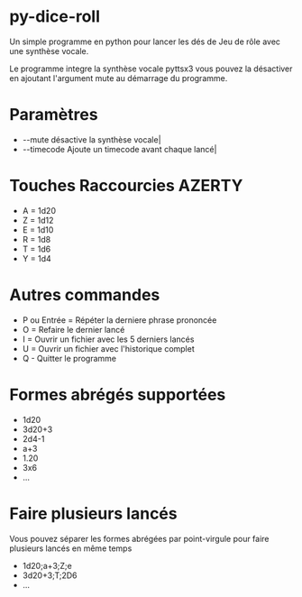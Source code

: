 # py-dice-roll
Un simple programme en python pour lancer les dés de Jeu de rôle avec une synthèse vocale.

Le programme integre la synthèse vocale pyttsx3 vous pouvez la désactiver en ajoutant l'argument mute au démarrage du programme.

# Paramètres

* --mute
désactive la synthèse vocale|
* --timecode
Ajoute un timecode avant chaque lancé|

# Touches Raccourcies AZERTY
* A = 1d20
* Z = 1d12
* E = 1d10
* R = 1d8
* T = 1d6
* Y = 1d4

# Autres commandes
* P ou Entrée = Répéter la derniere phrase prononcée
* O = Refaire le dernier lancé
* I = Ouvrir un fichier avec les 5 derniers lancés
* U = Ouvrir un fichier avec l'historique complet
* Q - Quitter le programme 

# Formes abrégés supportées
* 1d20 
* 3d20+3
* 2d4-1
* a+3
* 1.20
* 3x6
* ...

# Faire plusieurs lancés
Vous pouvez séparer les formes abrégées par point-virgule pour faire plusieurs lancés en même temps
* 1d20;a+3;Z;e 
* 3d20+3;T;2D6
* ...

